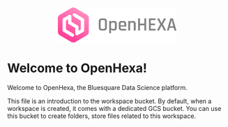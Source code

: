 <div align="center" style="margin-top:20px;">
   <img alt="OpenHexa Logo" src="https://raw.githubusercontent.com/BLSQ/openhexa-app/main/hexa/static/img/logo/logo_with_text_grey.svg" height="80">
</div>

# Welcome to OpenHexa!

Welcome to OpenHexa, the Bluesquare Data Science platform.

This file is an introduction to the workspace bucket. By default, when a workspace is created, it comes with a dedicated GCS bucket.
You can use this bucket to create folders, store files related to this workspace.
